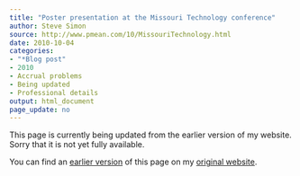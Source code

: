 ```yaml
---
title: "Poster presentation at the Missouri Technology conference"
author: Steve Simon
source: http://www.pmean.com/10/MissouriTechnology.html
date: 2010-10-04
categories:
- "*Blog post"
- 2010
- Accrual problems
- Being updated
- Professional details
output: html_document
page_update: no
---
```


This page is currently being updated from the earlier version of my website. Sorry that it is not yet fully available.

<!---More--->

You can find an [earlier version][sim1] of this page on my [original website][sim2].

[sim1]: http://www.pmean.com/10/MissouriTechnology.html
[sim2]: http://www.pmean.com/original_site.html
